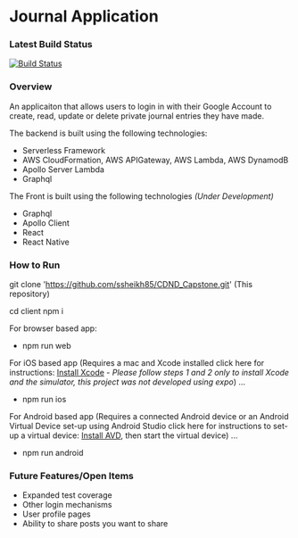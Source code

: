 # Journal Application

### Latest Build Status

[![Build Status](https://travis-ci.org/ssheikh85/CDND_Capstone.svg?branch=master)](https://travis-ci.org/ssheikh85/CDND_Capstone)

### Overview

An applicaiton that allows users to login in with their Google Account to create, read, update or delete private journal entries they have made.

The backend is built using the following technologies:

- Serverless Framework
- AWS CloudFormation, AWS APIGateway, AWS Lambda, AWS DynamodB
- Apollo Server Lambda
- Graphql

The Front is built using the following technologies _(Under Development)_

- Graphql
- Apollo Client
- React
- React Native

### How to Run

git clone 'https://github.com/ssheikh85/CDND_Capstone.git' (This repository)

cd client
npm i

For browser based app:

- npm run web

For iOS based app
(Requires a mac and Xcode installed click here for instructions: [Install Xcode](https://docs.expo.io/versions/latest/workflow/ios-simulator/) - _Please follow steps 1 and 2 only to install Xcode and the simulator, this project was not developed using expo_) ...

- npm run ios

For Android based app
(Requires a connected Android device or an Android Virtual Device set-up using Android Studio click here for instructions to set-up a virtual device: [Install AVD](https://docs.expo.io/versions/latest/workflow/android-studio-emulator/), then start the virtual device) ...

- npm run android

### Future Features/Open Items

- Expanded test coverage
- Other login mechanisms
- User profile pages
- Ability to share posts you want to share
